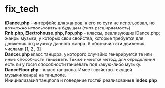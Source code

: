 # fix_tech
<b>iDance.php</b> - интерфейс для жанров, я его по сути не использовал, но возможно использовать в будущем (типа расширяемость)<br>
<b>Rnb.php, Electrohouse.php, Pop.php</b> - классы, реализующие iDance.php; жанры музыки, у которых свои свойства, которые требуется для движения под музыку данного жанра. Я обозначил эти движения числами [1, 2 , 3] <br>
<b>Dancer.php</b> класс танцора, у которого случайно генерируется те или иные способности танцевать. Также имеется метод, для определения есть ли у гостя способности танцевать под какую-либо музыку. <br>
<b>DanceFloor.php</b> - класс танцпола. Имеет свойство текущей музыки(жанра) на танцполе.  <br>
Инициализация танцпола и поведение гостей реализованы в <b>index.php</b>  
